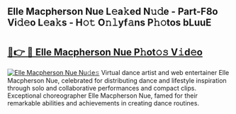 ## Elle Macpherson Nue L𝚎a𝚔ed N𝚞𝚍e - Part-F8o Vi𝚍𝚎o L𝚎a𝚔s - H𝚘𝚝 O𝚗𝚕yf𝚊ns P𝚑𝚘tos bLuuE

# <h2><a href="http://kf65ub7.oniu.top/?m=Elle+Macpherson+Nue">🔗👉 🔴 Elle Macpherson Nue P𝚑ot𝚘𝚜 V𝚒d𝚎o</a></h2>

[![Elle Macpherson Nue Nu𝚍e𝚜](https://i.imgur.com/0qMVB7G.gif)](http://kf65ub7.oniu.top/?m=Elle+Macpherson+Nue)
Virtual dance artist and web entertainer Elle Macpherson Nue, celebrated for distributing dance and lifestyle inspiration through solo and collaborative performances and compact clips. Exceptional choreographer Elle Macpherson Nue, famed for their remarkable abilities and achievements in creating dance routines.  
